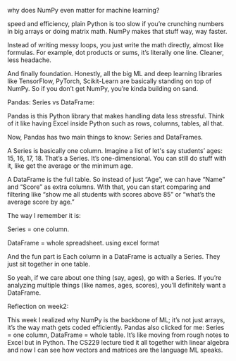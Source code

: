 why does NumPy even matter for machine learning?

speed and efficiency, plain Python is too slow if you’re crunching numbers in big arrays or doing matrix math. NumPy makes that stuff way, way faster.
 
Instead of writing messy loops, you just write the math directly, almost like formulas. For example, dot products or sums, it’s literally one line. Cleaner, less headache.

And finally foundation. Honestly, all the big ML and deep learning libraries like TensorFlow, PyTorch, Scikit-Learn are basically standing on top of NumPy. So if you don’t get NumPy, you’re kinda building on sand.


Pandas: Series vs DataFrame:

Pandas is this Python library that makes handling data less stressful. Think of it like having Excel inside Python such as  rows, columns, tables, all that.

Now, Pandas has two main things to know: Series and DataFrames.

A Series is basically one column. Imagine a list of let's say students’ ages: 15, 16, 17, 18. That’s a Series. It’s one-dimensional. You can still do stuff with it, like get the average or the minimum age.

A DataFrame is the full table. So instead of just “Age”, we can  have “Name” and “Score” as extra columns. With that, you can start comparing and filtering like “show me all students with scores above 85” or “what’s the average score by age.”

The way I remember it is:

Series = one column.

DataFrame = whole spreadsheet. using excel format

And the fun part is Each column in a DataFrame is actually a Series. They just sit together in one table.

So yeah, if  we care about one thing (say, ages), go with a Series. If you’re analyzing multiple things (like names, ages, scores), you’ll definitely want a DataFrame.


Reflection on week2:

This week I realized why NumPy is the backbone of ML; it’s not just arrays, it’s the way math gets coded efficiently. 
Pandas also clicked for me: Series = one column, DataFrame = whole table. It’s like moving from rough notes to Excel but in Python. 
The CS229 lecture tied it all together with linear algebra and now I can see how vectors and matrices are the language ML speaks.
